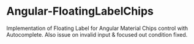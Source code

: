 # Angular-FloatingLabelChips
Implementation of Floating Label for Angular Material Chips control with Autocomplete. Also issue on invalid input & focused out
condition fixed.
